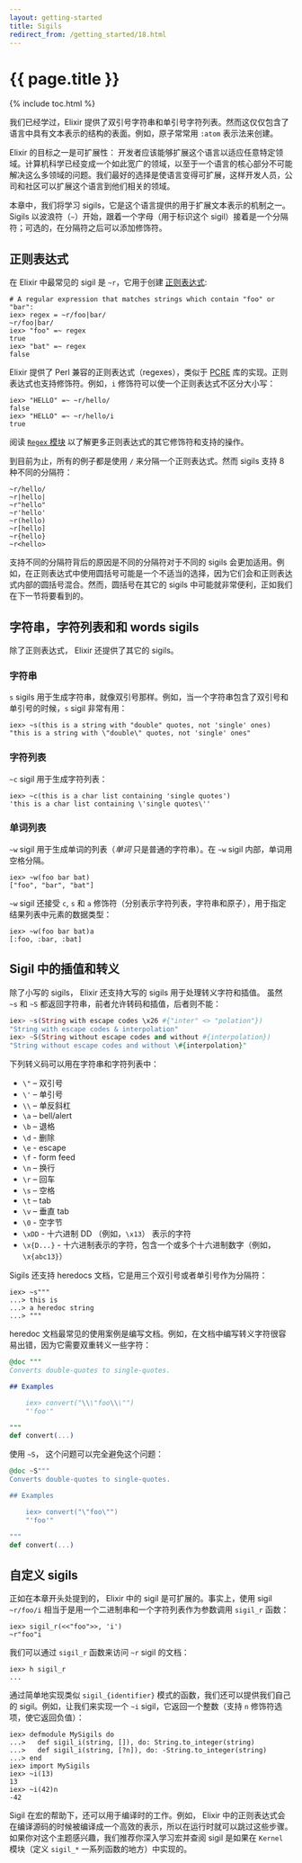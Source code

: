 ```yaml
---
layout: getting-started
title: Sigils
redirect_from: /getting_started/18.html
---
```


# {{ page.title }}

{% include toc.html %}

我们已经学过，Elixir 提供了双引号字符串和单引号字符列表。然而这仅仅包含了语言中具有文本表示的结构的表面。例如，原子常常用 `:atom` 表示法来创建。

Elixir 的目标之一是可扩展性： 开发者应该能够扩展这个语言以适应任意特定领域。计算机科学已经变成一个如此宽广的领域，以至于一个语言的核心部分不可能解决这么多领域的问题。我们最好的选择是使语言变得可扩展，这样开发人员，公司和社区可以扩展这个语言到他们相关的领域。

本章中，我们将学习 sigils，它是这个语言提供的用于扩展文本表示的机制之一。Sigils 以波浪符（`~`）开始，跟着一个字母（用于标识这个 sigil）接着是一个分隔符；可选的，在分隔符之后可以添加修饰符。

## 正则表达式

在 Elixir 中最常见的 sigil 是 `~r`，它用于创建 [正则表达式](https://en.wikipedia.org/wiki/Regular_Expressions):

```iex
# A regular expression that matches strings which contain "foo" or "bar":
iex> regex = ~r/foo|bar/
~r/foo|bar/
iex> "foo" =~ regex
true
iex> "bat" =~ regex
false
```

Elixir 提供了 Perl 兼容的正则表达式（regexes），类似于 [PCRE](http://www.pcre.org/) 库的实现。正则表达式也支持修饰符。例如，`i` 修饰符可以使一个正则表达式不区分大小写：

```iex
iex> "HELLO" =~ ~r/hello/
false
iex> "HELLO" =~ ~r/hello/i
true
```

阅读 [`Regex` 模块](/docs/stable/exlir/#!Regex.html) 以了解更多正则表达式的其它修饰符和支持的操作。

到目前为止，所有的例子都是使用 `/` 来分隔一个正则表达式。然而 sigils 支持 8 种不同的分隔符：

```
~r/hello/
~r|hello|
~r"hello"
~r'hello'
~r(hello)
~r[hello]
~r{hello}
~r<hello>
```

支持不同的分隔符背后的原因是不同的分隔符对于不同的 sigils 会更加适用。例如，在正则表达式中使用圆括号可能是一个不适当的选择，因为它们会和正则表达式内部的圆括号混合。然而，圆括号在其它的 sigils 中可能就非常便利，正如我们在下一节将要看到的。

## 字符串，字符列表和和 words sigils

除了正则表达式， Elixir  还提供了其它的 sigils。

### 字符串

`s` sigils 用于生成字符串，就像双引号那样。例如，当一个字符串包含了双引号和单引号的时候，`s` sigil 非常有用：

```iex
iex> ~s(this is a string with "double" quotes, not 'single' ones)
"this is a string with \"double\" quotes, not 'single' ones"
```

### 字符列表

`~c` sigil 用于生成字符列表：

```iex
iex> ~c(this is a char list containing 'single quotes')
'this is a char list containing \'single quotes\''
```

### 单词列表

`~w` sigil 用于生成单词的列表（*单词* 只是普通的字符串）。在 `~w` sigil 内部，单词用空格分隔。

```iex
iex> ~w(foo bar bat)
["foo", "bar", "bat"]
```

`~w` sigil 还接受 `c`, `s` 和 `a` 修饰符（分别表示字符列表，字符串和原子），用于指定结果列表中元素的数据类型：

```iex
iex> ~w(foo bar bat)a
[:foo, :bar, :bat]
```

## Sigil 中的插值和转义

除了小写的 sigils， Elixir 还支持大写的 sigils 用于处理转义字符和插值。 虽然 `~s` 和 `~S` 都返回字符串，前者允许转码和插值，后者则不能：

```elixir
iex> ~s(String with escape codes \x26 #{"inter" <> "polation"})
"String with escape codes & interpolation"
iex> ~S(String without escape codes and without #{interpolation})
"String without escape codes and without \#{interpolation}"
```

下列转义码可以用在字符串和字符列表中：

* `\"` – 双引号
* `\'` – 单引号
* `\\` – 单反斜杠
* `\a` – bell/alert
* `\b` – 退格
* `\d` - 删除
* `\e` - escape
* `\f` - form feed
* `\n` – 换行
* `\r` – 回车
* `\s` – 空格
* `\t` – tab
* `\v` – 垂直 tab
* `\0` - 空字节
* `\xDD` - 十六进制 DD （例如，`\x13`） 表示的字符
* `\x{D...}` - 十六进制表示的字符，包含一个或多个十六进制数字（例如， `\x{abc13}`）

Sigils 还支持 heredocs 文档，它是用三个双引号或者单引号作为分隔符：

```iex
iex> ~s"""
...> this is
...> a heredoc string
...> """
```

heredoc 文档最常见的使用案例是编写文档。例如，在文档中编写转义字符很容易出错，因为它需要双重转义一些字符：

```elixir
@doc """
Converts double-quotes to single-quotes.

## Examples

    iex> convert("\\\"foo\\\"")
    "'foo'"

"""
def convert(...)
```

使用 `~S`， 这个问题可以完全避免这个问题：

```elixir
@doc ~S"""
Converts double-quotes to single-quotes.

## Examples

    iex> convert("\"foo\"")
    "'foo'"

"""
def convert(...)
```

## 自定义 sigils

正如在本章开头处提到的， Elixir 中的 sigil 是可扩展的。事实上，使用 sigil `~r/foo/i` 相当于是用一个二进制串和一个字符列表作为参数调用 `sigil_r` 函数：

```iex
iex> sigil_r(<<"foo">>, 'i')
~r"foo"i
```

我们可以通过 `sigil_r` 函数来访问 `~r` sigil 的文档：

```iex
iex> h sigil_r
...
```

通过简单地实现类似 `sigil_{identifier}` 模式的函数，我们还可以提供我们自己的 sigil。例如，让我们来实现一个 `~i` sigil，它返回一个整数（支持 `n` 修饰符选项，使它返回负值）：

```iex
iex> defmodule MySigils do
...>   def sigil_i(string, []), do: String.to_integer(string)
...>   def sigil_i(string, [?n]), do: -String.to_integer(string)
...> end
iex> import MySigils
iex> ~i(13)
13
iex> ~i(42)n
-42
```

Sigil 在宏的帮助下，还可以用于编译时的工作。例如， Elixir 中的正则表达式会在编译源码的时候被编译成一个高效的表示，所以在运行时就可以跳过这些步骤。如果你对这个主题感兴趣，我们推荐你深入学习宏并查阅 sigil 是如果在 `Kernel` 模块（定义 `sigil_*` 一系列函数的地方）中实现的。
